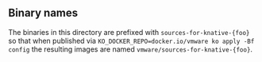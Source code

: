 ## Binary names

The binaries in this directory are prefixed with `sources-for-knative-{foo}` so
that when published via `KO_DOCKER_REPO=docker.io/vmware ko apply -Bf config`
the resulting images are named `vmware/sources-for-knative-{foo}`.

